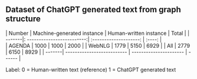 ## Dataset of ChatGPT generated text from graph structure

<!-- TABLE_GENERATE_START -->

| Number | Machine-generated instance | Human-written instance | Total  |
| -------|: -------------------------:| :--------------------: | :----: |  
| AGENDA |        1000                |          1000          |  2000  |
| WebNLG |        1779                |          5150          |  6929  |
|  All   |        2779                |          6150          |  8929  |
| -------| -------------------------- | ---------------------- | ------ | 

<!-- TABLE_GENERATE_END -->



Label: 0 = Human-written text (reference)
       1 = ChatGPT generated text

